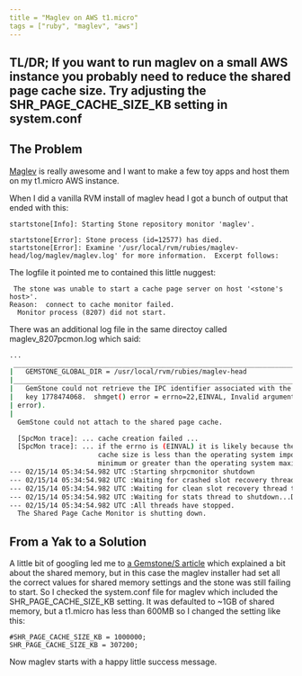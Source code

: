 ```yaml
---
title = "Maglev on AWS t1.micro"
tags = ["ruby", "maglev", "aws"]
---
```


## TL/DR; If you want to run maglev on a small AWS instance you probably need to reduce the shared page cache size. Try adjusting the SHR_PAGE_CACHE_SIZE_KB setting in system.conf

<!--more-->

## The Problem
[Maglev](http://maglev.github.io/) is really awesome and I want to make a few toy apps and host them on my t1.micro AWS instance.

When I did a vanilla RVM install of maglev head I got a bunch of output that ended with this:

```
startstone[Info]: Starting Stone repository monitor 'maglev'.

startstone[Error]: Stone process (id=12577) has died.
startstone[Error]: Examine '/usr/local/rvm/rubies/maglev-head/log/maglev/maglev.log' for more information.  Excerpt follows:
```

The logfile it pointed me to contained this little nuggest:

```
 The stone was unable to start a cache page server on host '<stone's host>'.
Reason:  connect to cache monitor failed.
  Monitor process (8207) did not start.
```

There was an additional log file in the same directoy called maglev_8207pcmon.log which said:

```bash /usr/local/rvm/rubies/maglev-head/log/maglev/maglev_8207pcmon.log
...
 _____________________________________________________________________________
|   GEMSTONE_GLOBAL_DIR = /usr/local/rvm/rubies/maglev-head                   |
|_____________________________________________________________________________|
|   GemStone could not retrieve the IPC identifier associated with the memory |
|   key 1778474068.  shmget() error = errno=22,EINVAL, Invalid argument (programmer
| error).                                                                     |
|                                                                             |
  GemStone could not attach to the shared page cache.

  [SpcMon trace]: ... cache creation failed ...
  [SpcMon trace]: ... if the errno is (EINVAL) it is likely because the
                      cache size is less than the operating system imposed
                      minimum or greater than the operating system maximum.
--- 02/15/14 05:34:54.982 UTC :Starting shrpcmonitor shutdown
--- 02/15/14 05:34:54.982 UTC :Waiting for crashed slot recovery thread to shutdown...Done.
--- 02/15/14 05:34:54.982 UTC :Waiting for clean slot recovery thread to shutdown...Done.
--- 02/15/14 05:34:54.982 UTC :Waiting for stats thread to shutdown...Done.
--- 02/15/14 05:34:54.982 UTC :All threads have stopped.
  The Shared Page Cache Monitor is shutting down.
```

## From a Yak to a Solution

A little bit of googling led me to [a Gemstone/S article](http://programminggems.wordpress.com/2012/04/06/configuring-shared-memory/) which explained a bit about the shared memory, but in this case the maglev installer had set all the correct values for shared memory settings and the stone was still failing to start. So I checked the system.conf file for maglev which included the SHR_PAGE_CACHE_SIZE_KB setting. It was defaulted to ~1GB of shared memory, but a t1.micro has less than 600MB so I changed the setting like this:

```text /usr/local/rvm/rubies/maglev-head/etc/system.conf
#SHR_PAGE_CACHE_SIZE_KB = 1000000;
SHR_PAGE_CACHE_SIZE_KB = 307200;
```

Now maglev starts with a happy little success message.
